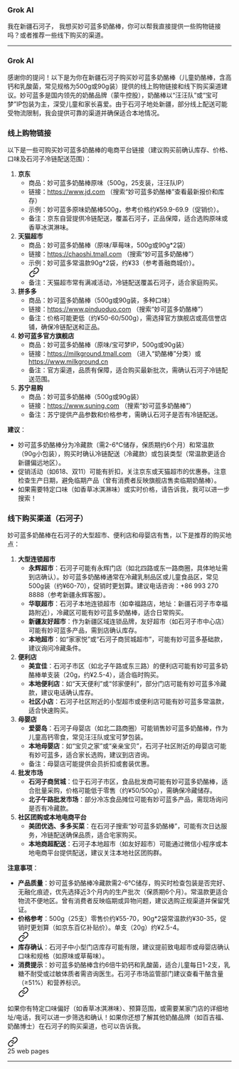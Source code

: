 ### Grok AI

<div class="thinking-container"></div><div class="response-content-markdown [&amp;_a]:text-current [&amp;_a:hover]:text-primary [&amp;_a:hover]:decoration-primary [&amp;_a]:underline [&amp;_a]:decoration-primary/30 [&amp;_a]:underline-offset-2 [&amp;_h2:first-child]:mt-0 [&amp;_h3:first-child]:mt-0 [&amp;_h4:first-child]:mt-0"><p dir="auto" class="break-words" style="white-space: pre-wrap;">我在新疆石河子， 我想买妙可蓝多奶酪棒，你可以帮我直接提供一些购物链接吗？或者推荐一些线下购买的渠道。</p></div><section class="inline-media-container flex flex-col gap-1"></section>

---

### Grok AI

<div class="thinking-container"></div><div class="response-content-markdown [&amp;_a]:text-current [&amp;_a:hover]:text-primary [&amp;_a:hover]:decoration-primary [&amp;_a]:underline [&amp;_a]:decoration-primary/30 [&amp;_a]:underline-offset-2 [&amp;_h2:first-child]:mt-0 [&amp;_h3:first-child]:mt-0 [&amp;_h4:first-child]:mt-0"><p dir="auto" class="break-words" style="white-space: pre-wrap;">感谢你的提问！以下是为你在新疆石河子购买妙可蓝多奶酪棒（儿童奶酪棒，含高钙和乳酸菌，常见规格为500g或90g装）提供的线上购物链接和线下购买渠道建议。妙可蓝多是国内领先的奶酪品牌（蒙牛控股），奶酪棒以“汪汪队”或“宝可梦”IP包装为主，深受儿童和家长喜爱。由于石河子地处新疆，部分线上配送可能受物流限制，我会提供可靠的渠道并确保适合本地情况。</p>
<h3 dir="auto" class="">线上购物链接</h3>
<p dir="auto" class="break-words" style="white-space: pre-wrap;">以下是一些可购买妙可蓝多奶酪棒的电商平台链接（建议购买前确认库存、价格、口味及石河子冷链配送范围）：</p>
<ol dir="auto" class="marker:text-secondary">
<li class="break-words"><strong>京东</strong>
<ul dir="auto" class="marker:text-secondary">
<li class="break-words">商品：妙可蓝多奶酪棒原味（500g，25支装，汪汪队IP）</li>
<li class="break-words">链接：<a href="https://www.jd.com" target="_blank" rel="noopener noreferrer">https://www.jd.com</a> （搜索“妙可蓝多奶酪棒”查看最新报价和库存）</li>
<li class="break-words">示例：妙可蓝多原味奶酪棒500g，参考价格约¥59.9-69.9（促销价）。  <a href="https://m.smzdm.com/dynamic_detail/33532411" target="_blank" rel="noopener noreferrer" class="web-search-result-chip focus:outline-none focus-visible:outline-none focus-visible:bg:input rounded-md ml-1 mr-0.5" data-state="closed"><div class="inline-flex align-text-bottom items-center justify-center select-none my-0 rounded-md bg-important border border-card-border opacity-60 grayscale hover:filter-none hover:opacity-100 transition-opacity"><img class="size-[18px] m-0 rounded-md" alt="" src="https://imgs.search.brave.com/R-L2vP0fIOMouPwnxaoVNqneh-IaInUJobjGrL_5Co8/rs:fit:64:0:0:0/g:ce/aHR0cDovL2Zhdmlj/b25zLnNlYXJjaC5i/cmF2ZS5jb20vaWNv/bnMvN2QyNjNhNmI4/ZjhkODlmZDI2Y2M1/MTcyZDExMDUyNGQ0/MDRiYTc4MmQ4ZjRj/MjViMzljNjNiMzU4/ZmY0ZWVlMi9tLnNt/emRtLmNvbS8"></div></a></li>
<li class="break-words">备注：京东自营提供冷链配送，覆盖石河子，正品保障，适合选购原味或香草冰淇淋味。</li>
</ul>
</li>
<li class="break-words"><strong>天猫超市</strong>
<ul dir="auto" class="marker:text-secondary">
<li class="break-words">商品：妙可蓝多奶酪棒（原味/草莓味，500g或90g*2袋）</li>
<li class="break-words">链接：<a href="https://chaoshi.tmall.com" target="_blank" rel="noopener noreferrer">https://chaoshi.tmall.com</a> （搜索“妙可蓝多奶酪棒”）</li>
<li class="break-words">示例：妙可蓝多常温款90g*2袋，约¥33（参考善融商城价）。  <a href="http://shanrongmall.com/products/m_0003000782.jhtml" target="_blank" rel="noopener noreferrer" class="web-search-result-chip focus:outline-none focus-visible:outline-none focus-visible:bg:input rounded-md ml-1 mr-0.5" data-state="closed"><div class="inline-flex align-text-bottom items-center justify-center select-none my-0 rounded-md bg-important border border-card-border opacity-60 grayscale hover:filter-none hover:opacity-100 transition-opacity"><svg xmlns="http://www.w3.org/2000/svg" width="24" height="24" viewBox="0 0 24 24" fill="none" stroke="currentColor" stroke-width="2" stroke-linecap="round" stroke-linejoin="round" class="lucide lucide-link size-3 m-[3px]"><path d="M10 13a5 5 0 0 0 7.54.54l3-3a5 5 0 0 0-7.07-7.07l-1.72 1.71"></path><path d="M14 11a5 5 0 0 0-7.54-.54l-3 3a5 5 0 0 0 7.07 7.07l1.71-1.71"></path></svg></div></a></li>
<li class="break-words">备注：天猫超市常有满减活动，冷链配送覆盖石河子，适合家庭购买。</li>
</ul>
</li>
<li class="break-words"><strong>拼多多</strong>
<ul dir="auto" class="marker:text-secondary">
<li class="break-words">商品：妙可蓝多奶酪棒（500g或90g装，多种口味）</li>
<li class="break-words">链接：<a href="https://www.pinduoduo.com" target="_blank" rel="noopener noreferrer">https://www.pinduoduo.com</a> （搜索“妙可蓝多奶酪棒”）</li>
<li class="break-words">备注：价格可能更低（约¥50-60/500g），需选择官方旗舰店或高信誉店铺，确保冷链配送和正品。</li>
</ul>
</li>
<li class="break-words"><strong>妙可蓝多官方旗舰店</strong>
<ul dir="auto" class="marker:text-secondary">
<li class="break-words">商品：妙可蓝多奶酪棒（原味/宝可梦IP，500g或90g装）</li>
<li class="break-words">链接：<a href="https://milkground.tmall.com" target="_blank" rel="noopener noreferrer">https://milkground.tmall.com</a> （进入“奶酪棒”分类）或 <a href="https://www.milkground.cn" target="_blank" rel="noopener noreferrer">https://www.milkground.cn</a></li>
<li class="break-words">备注：官方渠道，品质有保障，适合购买最新批次，需确认石河子冷链配送范围。<a href="https://www.milkground.cn/about.html" target="_blank" rel="noopener noreferrer" class="web-search-result-chip focus:outline-none focus-visible:outline-none focus-visible:bg:input rounded-md ml-1 mr-0.5" data-state="closed"><div class="inline-flex align-text-bottom items-center justify-center select-none my-0 rounded-md bg-important border border-card-border opacity-60 grayscale hover:filter-none hover:opacity-100 transition-opacity"><img class="size-[18px] m-0 rounded-md" alt="" src="https://imgs.search.brave.com/mOWxNfIVfMkQKXmPkFQ79out0q2X_0uMUyy8pVTCKoQ/rs:fit:64:0:0:0/g:ce/aHR0cDovL2Zhdmlj/b25zLnNlYXJjaC5i/cmF2ZS5jb20vaWNv/bnMvOGQzOTA0MmEx/MTIwNGEyMTRiZmY1/NmI4ZjZlN2U0MDk4/OTQ4NjI2ZTY5YTJl/YmUzOGE5NzNiZThi/NzAyZWYxYS93d3cu/bWlsa2dyb3VuZC5j/bi8"></div></a></li>
</ul>
</li>
<li class="break-words"><strong>苏宁易购</strong>
<ul dir="auto" class="marker:text-secondary">
<li class="break-words">商品：妙可蓝多奶酪棒（500g或90g装）</li>
<li class="break-words">链接：<a href="https://www.suning.com" target="_blank" rel="noopener noreferrer">https://www.suning.com</a> （搜索“妙可蓝多奶酪棒”）</li>
<li class="break-words">备注：苏宁提供产品参数和价格参考，需确认石河子是否有冷链配送。<a href="https://www.suning.com/item/0071331264/12003841886.html" target="_blank" rel="noopener noreferrer" class="web-search-result-chip focus:outline-none focus-visible:outline-none focus-visible:bg:input rounded-md ml-1 mr-0.5" data-state="closed"><div class="inline-flex align-text-bottom items-center justify-center select-none my-0 rounded-md bg-important border border-card-border opacity-60 grayscale hover:filter-none hover:opacity-100 transition-opacity"><img class="size-[18px] m-0 rounded-md" alt="" src="https://imgs.search.brave.com/IhZmdE3DP_ayrETjEfFJhIaC6--MF8GB4Vy9QICM6Tg/rs:fit:64:0:0:0/g:ce/aHR0cDovL2Zhdmlj/b25zLnNlYXJjaC5i/cmF2ZS5jb20vaWNv/bnMvYzVjZDJhNTI1/YjRlNjM4YzYwNDlj/ODFiNTJmOTA4NzAz/N2M3YmEyNTI3MTQw/NjEzYmZkMjgxMzI3/ODAyZDhlNy93d3cu/c3VuaW5nLmNvbS8"></div></a></li>
</ul>
</li>
</ol>
<p dir="auto" class="break-words" style="white-space: pre-wrap;"><strong>建议</strong>：</p>
<ul dir="auto" class="marker:text-secondary">
<li class="break-words">妙可蓝多奶酪棒分为冷藏款（需2-6℃储存，保质期约6个月）和常温款（90g小包装），购买时确认冷链配送（冷藏款）或包装类型（常温款更适合新疆偏远地区）。</li>
<li class="break-words">促销活动（如618、双11）可能有折扣，关注京东或天猫超市的优惠券。注意检查生产日期，避免临期产品（曾有消费者反映旗舰店售卖临期奶酪棒）。<a href="https://money.ycwb.com/2023-09/27/content_52233413.htm" target="_blank" rel="noopener noreferrer" class="web-search-result-chip focus:outline-none focus-visible:outline-none focus-visible:bg:input rounded-md ml-1 mr-0.5" data-state="closed"><div class="inline-flex align-text-bottom items-center justify-center select-none my-0 rounded-md bg-important border border-card-border opacity-60 grayscale hover:filter-none hover:opacity-100 transition-opacity"><img class="size-[18px] m-0 rounded-md" alt="" src="https://imgs.search.brave.com/JcfXIxaN26YbM2uXB1TJ9rHV9RKpWdyiE32Up4NfR2Q/rs:fit:64:0:0:0/g:ce/aHR0cDovL2Zhdmlj/b25zLnNlYXJjaC5i/cmF2ZS5jb20vaWNv/bnMvMTU1NWMzNDA5/MTQwYTc0N2E3Mzc5/Nzk3MDY0ZDg1ZWY0/NjExNWJkMGYyZGIw/NDk4YjYwMDA1MWZk/MTZkNWYwMC9tb25l/eS55Y3diLmNvbS8"></div></a></li>
<li class="break-words">如果需要特定口味（如香草冰淇淋味）或实时价格，请告诉我，我可以进一步搜索！</li>
</ul>
<h3 dir="auto" class="">线下购买渠道（石河子）</h3>
<p dir="auto" class="break-words" style="white-space: pre-wrap;">妙可蓝多奶酪棒在石河子的大型超市、便利店和母婴店有售，以下是推荐的购买地点：</p>
<ol dir="auto" class="marker:text-secondary">
<li class="break-words"><strong>大型连锁超市</strong>
<ul dir="auto" class="marker:text-secondary">
<li class="break-words"><strong>永辉超市</strong>：石河子可能有永辉门店（如北四路或东一路商圈，具体地址需到店确认）。妙可蓝多奶酪棒通常在冷藏乳制品区或儿童食品区，常见500g装（约¥60-70），促销时更划算。建议电话咨询：+86 993 270 8888（参考新疆永辉客服）。</li>
<li class="break-words"><strong>华联超市</strong>：石河子本地连锁超市（如幸福路店，地址：新疆石河子市幸福路附近），冷藏区可能有妙可蓝多奶酪棒，适合日常购买。</li>
<li class="break-words"><strong>新疆友好超市</strong>：作为新疆区域连锁品牌，友好超市（如石河子市中心店）可能有妙可蓝多产品，需到店确认库存。</li>
<li class="break-words"><strong>本地超市</strong>：如“家家悦”或“石河子商贸城超市”，可能有妙可蓝多基础款，建议询问冷藏条件。</li>
</ul>
</li>
<li class="break-words"><strong>便利店</strong>
<ul dir="auto" class="marker:text-secondary">
<li class="break-words"><strong>美宜佳</strong>：石河子市区（如北子午路或东三路）的便利店可能有妙可蓝多奶酪棒单支装（20g，约¥2.5-4），适合临时购买。</li>
<li class="break-words"><strong>本地便利店</strong>：如“天天便利”或“邻家便利”，部分门店可能有妙可蓝多冷藏款，建议电话确认库存。</li>
<li class="break-words"><strong>社区小店</strong>：石河子社区附近的小型超市或便利店可能有妙可蓝多常温款，适合快速购买。</li>
</ul>
</li>
<li class="break-words"><strong>母婴店</strong>
<ul dir="auto" class="marker:text-secondary">
<li class="break-words"><strong>爱婴岛</strong>：石河子母婴店（如北二路商圈）可能销售妙可蓝多奶酪棒，作为儿童高钙零食，常见汪汪队或宝可梦包装。</li>
<li class="break-words"><strong>本地母婴店</strong>：如“宝贝之家”或“亲亲宝贝”，石河子社区附近的母婴店可能有妙可蓝多，适合家长选购，建议到店咨询。</li>
<li class="break-words">备注：母婴店可能提供会员折扣或套装优惠。</li>
</ul>
</li>
<li class="break-words"><strong>批发市场</strong>
<ul dir="auto" class="marker:text-secondary">
<li class="break-words"><strong>石河子商贸城</strong>：位于石河子市区，食品批发商可能有妙可蓝多奶酪棒，适合批量采购，价格可能低于零售（约¥50/500g），需确保冷藏储存。</li>
<li class="break-words"><strong>北子午路批发市场</strong>：部分冷冻食品摊位可能有妙可蓝多产品，需现场询问是否有冷藏款。</li>
</ul>
</li>
<li class="break-words"><strong>社区团购或本地电商平台</strong>
<ul dir="auto" class="marker:text-secondary">
<li class="break-words"><strong>美团优选、多多买菜</strong>：在石河子搜索“妙可蓝多奶酪棒”，可能有次日达服务，冷链配送确保品质，适合宅家购买。</li>
<li class="break-words"><strong>本地商超配送</strong>：石河子本地超市（如友好超市）可能通过微信小程序或本地电商平台提供配送，建议关注本地社区团购群。</li>
</ul>
</li>
</ol>
<p dir="auto" class="break-words" style="white-space: pre-wrap;"><strong>注意事项</strong>：</p>
<ul dir="auto" class="marker:text-secondary">
<li class="break-words"><strong>产品质量</strong>：妙可蓝多奶酪棒冷藏款需2-6℃储存，购买时检查包装是否完好、无融化痕迹，优先选择近3个月内的生产批次（保质期6个月）。常温款更适合物流不便地区。曾有消费者反映临期或异物问题，建议选购正规渠道并保留凭证。<a href="https://money.ycwb.com/2023-09/27/content_52233413.htm" target="_blank" rel="noopener noreferrer" class="web-search-result-chip focus:outline-none focus-visible:outline-none focus-visible:bg:input rounded-md ml-1 mr-0.5" data-state="closed"><div class="inline-flex align-text-bottom items-center justify-center select-none my-0 rounded-md bg-important border border-card-border opacity-60 grayscale hover:filter-none hover:opacity-100 transition-opacity"><img class="size-[18px] m-0 rounded-md" alt="" src="https://imgs.search.brave.com/JcfXIxaN26YbM2uXB1TJ9rHV9RKpWdyiE32Up4NfR2Q/rs:fit:64:0:0:0/g:ce/aHR0cDovL2Zhdmlj/b25zLnNlYXJjaC5i/cmF2ZS5jb20vaWNv/bnMvMTU1NWMzNDA5/MTQwYTc0N2E3Mzc5/Nzk3MDY0ZDg1ZWY0/NjExNWJkMGYyZGIw/NDk4YjYwMDA1MWZk/MTZkNWYwMC9tb25l/eS55Y3diLmNvbS8"></div></a></li>
<li class="break-words"><strong>价格参考</strong>：500g（25支）零售价约¥55-70，90g*2袋常温款约¥30-35，促销时更划算（如京东百亿补贴价）。单支（20g）约¥2.5-4。<a href="http://shanrongmall.com/products/m_0003000782.jhtml" target="_blank" rel="noopener noreferrer" class="web-search-result-chip focus:outline-none focus-visible:outline-none focus-visible:bg:input rounded-md ml-1 mr-0.5" data-state="closed"><div class="inline-flex align-text-bottom items-center justify-center select-none my-0 rounded-md bg-important border border-card-border opacity-60 grayscale hover:filter-none hover:opacity-100 transition-opacity"><svg xmlns="http://www.w3.org/2000/svg" width="24" height="24" viewBox="0 0 24 24" fill="none" stroke="currentColor" stroke-width="2" stroke-linecap="round" stroke-linejoin="round" class="lucide lucide-link size-3 m-[3px]"><path d="M10 13a5 5 0 0 0 7.54.54l3-3a5 5 0 0 0-7.07-7.07l-1.72 1.71"></path><path d="M14 11a5 5 0 0 0-7.54-.54l-3 3a5 5 0 0 0 7.07 7.07l1.71-1.71"></path></svg></div></a></li>
<li class="break-words"><strong>库存确认</strong>：石河子中小型门店库存可能有限，建议提前致电超市或母婴店确认口味和规格（如原味或草莓味）。</li>
<li class="break-words"><strong>消费提示</strong>：妙可蓝多奶酪棒含约6倍牛奶钙和乳酸菌，适合儿童每日1-2支，乳糖不耐受或过敏体质者需咨询医生。石河子市场监管部门建议查看干酪含量（≥51%）和营养标识。<a href="http://shanrongmall.com/products/m_0003000782.jhtml" target="_blank" rel="noopener noreferrer" class="web-search-result-chip focus:outline-none focus-visible:outline-none focus-visible:bg:input rounded-md ml-1 mr-0.5" data-state="closed"><div class="inline-flex align-text-bottom items-center justify-center select-none my-0 rounded-md bg-important border border-card-border opacity-60 grayscale hover:filter-none hover:opacity-100 transition-opacity"><svg xmlns="http://www.w3.org/2000/svg" width="24" height="24" viewBox="0 0 24 24" fill="none" stroke="currentColor" stroke-width="2" stroke-linecap="round" stroke-linejoin="round" class="lucide lucide-link size-3 m-[3px]"><path d="M10 13a5 5 0 0 0 7.54.54l3-3a5 5 0 0 0-7.07-7.07l-1.72 1.71"></path><path d="M14 11a5 5 0 0 0-7.54-.54l-3 3a5 5 0 0 0 7.07 7.07l1.71-1.71"></path></svg></div></a></li>
</ul>
<p dir="auto" class="break-words" style="white-space: pre-wrap;">如果你有特定口味偏好（如香草冰淇淋味）、预算范围，或需要某家门店的详细地址/电话，我可以进一步筛选和确认！如果你还想了解其他奶酪品牌（如百吉福、奶酪博士）在石河子的购买渠道，也可以告诉我。</p></div><section class="inline-media-container flex flex-col gap-1"></section><div class="flex gap-2 mt-4"><div class="search-results flex -ml-1 text-sm gap-2 mb-1"><div class="flex flex-row items-center pr-4 py-1 rounded-full cursor-pointer bg-foreground border border-card-border hover:bg-card-hover hover:border-card-border-focus"><div style="z-index: 3;"><div class="align-text-bottom items-center justify-center select-none transition my-0 rounded-md opacity-100 ml-1.5 flex bg-popover overflow-hidden border border-background z-3"><svg xmlns="http://www.w3.org/2000/svg" width="24" height="24" viewBox="0 0 24 24" fill="none" stroke="currentColor" stroke-width="2" stroke-linecap="round" stroke-linejoin="round" class="lucide lucide-link size-3 m-[3px]"><path d="M10 13a5 5 0 0 0 7.54.54l3-3a5 5 0 0 0-7.07-7.07l-1.72 1.71"></path><path d="M14 11a5 5 0 0 0-7.54-.54l-3 3a5 5 0 0 0 7.07 7.07l1.71-1.71"></path></svg></div></div><div style="z-index: 2;"><div class="align-text-bottom items-center justify-center select-none transition my-0 rounded-md opacity-100 flex bg-popover overflow-hidden border border-background z-2 -ml-2"><img class="size-[18px] m-0 rounded-md" alt="" src="https://imgs.search.brave.com/NEmb-lEjNH3o3dhpv18jJzT7USNT-_bvbpHsDiN83pE/rs:fit:64:0:0:0/g:ce/aHR0cDovL2Zhdmlj/b25zLnNlYXJjaC5i/cmF2ZS5jb20vaWNv/bnMvYTM0ZmRhMGMy/ZTUxYmQ3ZGFhZjdh/ZjAzNGQ4ODdiZjMy/NzBlYjg0NzVlM2Yx/MTQxZmMxMTA0NzRi/Mzc4MmEwMS93d3cu/Zm9vZHRhbGtzLmNu/Lw"></div></div><div style="z-index: 1;"><div class="align-text-bottom items-center justify-center select-none transition my-0 rounded-md opacity-100 flex bg-popover overflow-hidden border border-background z-1 -ml-2"><img class="size-[18px] m-0 rounded-md" alt="" src="https://imgs.search.brave.com/ExdKzASYnr24wvZR197OIZtHHVzq5D3MF08UvASkf10/rs:fit:64:0:0:0/g:ce/aHR0cDovL2Zhdmlj/b25zLnNlYXJjaC5i/cmF2ZS5jb20vaWNv/bnMvYmZlYTk2NDIw/ZmEwYzViN2UxMjA1/ZWVhN2UyY2RlZDgz/M2NjMTBjZTIzNDNi/ZGU0M2U1YzAxMDhj/YjE1YmM4ZS9tLmNx/bi5jb20uY24v"></div></div><div class="truncate ml-2">25 web pages</div></div></div></div>

---